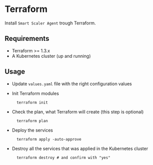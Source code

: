 # Terraform

Install `Smart Scaler Agent` trough Terraform.

## Requirements

* Terraform >= 1.3.x
* A Kubernetes cluster (up and running)

## Usage

* Update `values.yaml` file with the right configuration values

* Init Terraform modules

		terraform init

* Check the plan, what Terraform will create (this step is optional)

		terraform plan

* Deploy the services

		terraform apply -auto-approve

* Destroy all the services that was applied in the Kubernetes cluster

		terraform destroy # and confirm with "yes"
